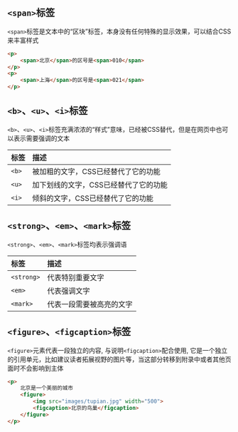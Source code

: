 

## `<span>`标签

`<span>`标签是文本中的“区块”标签，本身没有任何特殊的显示效果，可以结合CSS来丰富样式

```html
<p>
    <span>北京</span>的区号是<span>010</span>
</p>
<p>
    <span>上海</span>的区号是<span>021</span>
</p>
```


## `<b>`、`<u>`、`<i>`标签

`<b>`、`<u>`、`<i>`标签充满浓浓的“样式”意味，已经被CSS替代，但是在网页中也可以表示需要强调的文本

| 标签 | 描述 |
|:--------|:-------------|
| `<b>` | 被加粗的文字，CSS已经替代了它的功能 |
| `<u>` | 加下划线的文字，CSS已经替代了它的功能 |
| `<i>` | 倾斜的文字，CSS已经替代了它的功能 |


## `<strong>`、`<em>`、`<mark>`标签

`<strong>`、`<em>`、`<mark>`标签均表示强调语

| 标签 | 描述
|:--------|:-------------|
| `<strong>` | 代表特别重要文字 |
| `<em>` | 代表强调文字 |
| `<mark>` | 代表一段需要被高亮的文字 |


## `<figure>`、`<figcaption>`标签

`<figure>`元素代表一段独立的内容, 与说明`<figcaption>`配合使用, 它是一个独立的引用单元，比如建议读者拓展视野的图片等，当这部分转移到附录中或者其他页面时不会影响到主体

```html
<p>
    北京是一个美丽的城市
    <figure>
        <img src="images/tupian.jpg" width="500">
        <figcaption>北京的鸟巢</figcaption>
    </figure>
</p>
```

